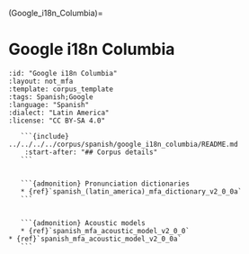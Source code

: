 
(Google_i18n_Columbia)=
# Google i18n Columbia

``````{corpus} Google i18n Columbia
:id: "Google i18n Columbia"
:layout: not_mfa
:template: corpus_template
:tags: Spanish;Google
:language: "Spanish"
:dialect: "Latin America"
:license: "CC BY-SA 4.0"

   ```{include} ../../../../corpus/spanish/google_i18n_columbia/README.md
    :start-after: "## Corpus details"
   ```


   ```{admonition} Pronunciation dictionaries
   * {ref}`spanish_(latin_america)_mfa_dictionary_v2_0_0a`
   ```


   ```{admonition} Acoustic models
   * {ref}`spanish_mfa_acoustic_model_v2_0_0`
* {ref}`spanish_mfa_acoustic_model_v2_0_0a`
   ```
``````
